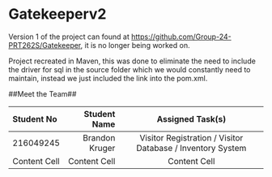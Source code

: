 # Gatekeeperv2 #

Version 1 of the project can found at https://github.com/Group-24-PRT262S/Gatekeeper, it is no longer being worked on.

Project recreated in Maven, this was done to eliminate the need to include the driver for sql in the source folder which we would constantly need to maintain, instead we just included the link into the pom.xml.

##Meet the Team##

Student No | Student Name | Assigned Task(s)
| :--- | ---: | :---:
216049245  | Brandon Kruger | Visitor Registration / Visitor Database / Inventory System
Content Cell  | Content Cell | Content Cell

